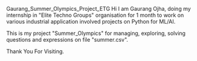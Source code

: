 Gaurang_Summer_Olympics_Project_ETG
Hi I am Gaurang Ojha, doing my internship in "Elite Techno Groups" organisation for 1 month to work on various industrial application involved projects on Python for ML/AI.

This is my project "Summer_Olympics" for managing, exploring, solving questions and expressions on file "summer.csv".

Thank You For Visiting.
